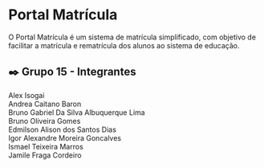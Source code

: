# Portal Matrícula

O Portal Matrícula é um sistema de matrícula simplificado, com objetivo de facilitar a matrícula e rematrícula dos alunos ao sistema de educação.

## ✒️ Grupo 15 - Integrantes 

Alex Isogai</br>
Andrea Caitano Baron</br>
Bruno Gabriel Da Silva Albuquerque Lima</br>
Bruno Oliveira Gomes</br>
Edmilson Alison dos Santos Dias</br>
Igor Alexandre Moreira Goncalves</br>
Ismael Teixeira Marros</br>
Jamile Fraga Cordeiro</br>

